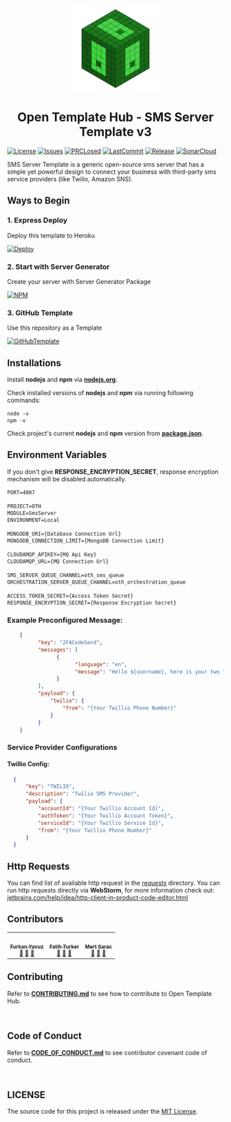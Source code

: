 <p align="center">
   <a href="https://opentemplatehub.com">
    <img src="https://raw.githubusercontent.com/open-template-hub/open-template-hub.github.io/master/assets/logo/server/sms-server-logo.png" alt="Logo" width=200>
  </a>
</p>

<h1 align="center">
Open Template Hub - SMS Server Template v3
</h1>

[![License](https://img.shields.io/github/license/open-template-hub/sms-server-template?color=43b043&style=for-the-badge)](LICENSE)
[![Issues](https://img.shields.io/github/issues/open-template-hub/sms-server-template?color=43b043&style=for-the-badge)](https://github.com/open-template-hub/sms-server-template/issues)
[![PRCLosed](https://img.shields.io/github/issues-pr-closed-raw/open-template-hub/sms-server-template?color=43b043&style=for-the-badge)](https://github.com/open-template-hub/sms-server-template/pulls?q=is%3Apr+is%3Aclosed)
[![LastCommit](https://img.shields.io/github/last-commit/open-template-hub/sms-server-template?color=43b043&style=for-the-badge)](https://github.com/open-template-hub/sms-server-template/commits/master)
[![Release](https://img.shields.io/github/release/open-template-hub/sms-server-template?include_prereleases&color=43b043&style=for-the-badge)](https://github.com/open-template-hub/sms-server-template/releases)
[![SonarCloud](https://img.shields.io/sonar/quality_gate/open-template-hub_sms-server-template?server=https%3A%2F%2Fsonarcloud.io&label=Sonar%20Cloud&style=for-the-badge&logo=sonarcloud)](https://sonarcloud.io/dashboard?id=open-template-hub_sms-server-template)

SMS Server Template is a generic open-source sms server that has a simple yet powerful design to connect your business with third-party sms service providers (like Twilio, Amazon SNS).

## Ways to Begin

### 1. Express Deploy

Deploy this template to Heroku

[![Deploy](https://img.shields.io/badge/Deploy_to-Heroku-7056bf.svg?style=for-the-badge&logo=heroku)](https://heroku.com/deploy?template=https://github.com/open-template-hub/sms-server-template)

### 2. Start with Server Generator

Create your server with Server Generator Package

[![NPM](https://img.shields.io/badge/NPM-server_generator-cb3837.svg?style=for-the-badge&logo=npm)](https://www.npmjs.com/package/@open-template-hub/server-generator)

### 3. GitHub Template

Use this repository as a Template

[![GitHubTemplate](https://img.shields.io/badge/GitHub-Template-24292e.svg?style=for-the-badge&logo=github)](https://github.com/open-template-hub/sms-server-template/generate)

## Installations

Install **nodejs** and **npm** via **[nodejs.org](https://nodejs.org)**.

Check installed versions of **nodejs** and **npm** via running following commands:

```
node -v
npm -v
```

Check project's current **nodejs** and **npm** version from **[package.json](package.json)**.

## Environment Variables

If you don't give **RESPONSE_ENCRYPTION_SECRET**, response encryption mechanism will be disabled automatically.

``` applescript
PORT=4007

PROJECT=OTH
MODULE=SmsServer
ENVIRONMENT=Local

MONGODB_URI={Database Connection Url}
MONGODB_CONNECTION_LIMIT={MongoDB Connection Limit}
        
CLOUDAMQP_APIKEY={MQ Api Key}
CLOUDAMQP_URL={MQ Connection Url}

SMS_SERVER_QUEUE_CHANNEL=oth_sms_queue
ORCHESTRATION_SERVER_QUEUE_CHANNEL=oth_orchestration_queue

ACCESS_TOKEN_SECRET={Access Token Secret}
RESPONSE_ENCRYPTION_SECRET={Response Encryption Secret}
```

### Example Preconfigured Message:

```json
    {
          "key": "2FACodeSend", 
          "messages": [
                {
                      "language": "en", 
                      "message": "Hello ${username}, here is your two factor authentication code ${twoFactorCode}"
                }
          ], 
          "payload": {
              "twilio": {
                  "from": "{Your Twillio Phone Number}"
              }
          }
    }
```

### Service Provider Configurations

#### Twillio Config:

```json
  {
      "key": "TWILIO",
      "description": "Twilio SMS Provider",
      "payload": {
          "accountId": "{Your Twillio Account Id}",
          "authToken": "{Your Twillio Account Token}",
          "serviceId": "{Your Twillio Service Id}",
          "from": "{Your Twillio Phone Number}"
      }
  }
```

## Http Requests

You can find list of available http request in the [requests](assets/requests) directory. You can run http requests directly via **WebStorm**, for more information check out: [jetbrains.com/help/idea/http-client-in-product-code-editor.html](https://jetbrains.com/help/idea/http-client-in-product-code-editor.html)

## Contributors

<!-- ALL-CONTRIBUTORS-LIST:START - Do not remove or modify this section -->
<!-- prettier-ignore-start -->
<!-- markdownlint-disable -->
<table>
  <tr>
    <td align="center"><a href="https://github.com/furknyavuz"><img src="https://avatars0.githubusercontent.com/u/2248168?s=460&u=435ef6ade0785a7a135ce56cae751fb3ade1d126&v=4" width="100px;" alt=""/><br /><sub><b>Furkan Yavuz</b></sub></a><br /><a href="https://github.com/open-template-hub/sms-server-template/issues/created_by/furknyavuz" title="Answering Questions">💬</a> <a href="https://github.com/open-template-hub/sms-server-template/commits?author=furknyavuz" title="Documentation">📖</a> <a href="https://github.com/open-template-hub/sms-server-template/pulls?q=is%3Apr+reviewed-by%3Afurknyavuz" title="Reviewed Pull Requests">👀</a></td>
    <td align="center"><a href="https://github.com/fatihturker"><img src="https://avatars1.githubusercontent.com/u/2202179?s=460&u=261b1129e7106c067783cb022ab9999aad833bdc&v=4" width="100px;" alt=""/><br /><sub><b>Fatih Turker</b></sub></a><br /><a href="https://github.com/open-template-hub/sms-server-template/issues/created_by/fatihturker" title="Answering Questions">💬</a> <a href="https://github.com/open-template-hub/sms-server-template/commits?author=fatihturker" title="Documentation">📖</a> <a href="https://github.com/open-template-hub/sms-server-template/pulls?q=is%3Apr+reviewed-by%3Afatihturker" title="Reviewed Pull Requests">👀</a></td>
    <td align="center"><a href="https://github.com/mertlsarac"><img src="https://avatars1.githubusercontent.com/u/38442589?s=400&u=aa3cda11724fc297a0bfa6beb35c9be81687cf3c&v=4" width="100px;" alt=""/><br /><sub><b>Mert Sarac</b></sub></a><br /><a href="https://github.com/open-template-hub/sms-server-template/issues/created_by/mertlsarac" title="Answering Questions">💬</a> <a href="https://github.com/open-template-hub/sms-server-template/commits?author=mertlsarac" title="Documentation">📖</a> <a href="https://github.com/open-template-hub/sms-server-template/pulls?q=is%3Apr+reviewed-by%3Amertlsarac" title="Reviewed Pull Requests">👀</a></td>
  </tr>
</table>
<!-- markdownlint-enable -->
<!-- prettier-ignore-end -->
<!-- ALL-CONTRIBUTORS-LIST:END -->

## Contributing

Refer to **[CONTRIBUTING.md](https://github.com/open-template-hub/.github/blob/master/docs/CONTRIBUTING.md)** to see how to contribute to Open Template Hub.

<br/>

## Code of Conduct

Refer to **[CODE_OF_CONDUCT.md](https://github.com/open-template-hub/.github/blob/master/docs/CODE_OF_CONDUCT.md)** to see contributor covenant code of conduct.

<br/>

## LICENSE

The source code for this project is released under the [MIT License](LICENSE).
